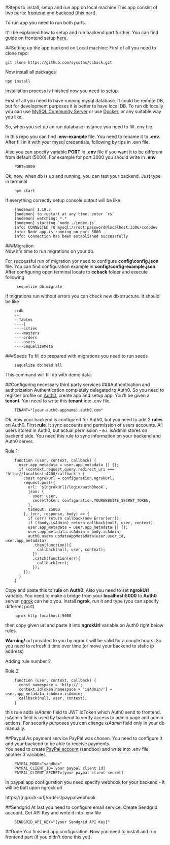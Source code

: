 #Steps to install, setup and run app on local machine
This app consist of two parts: [frontend](https://github.com/sysstas/fronend) and
 [backend](https://github.com/sysstas/ccback) (this part).

To run app you need to run both parts.

It'll be explained how to setup and run backend part further. You can find guide on frontend setup [here]().

##Setting up the app backend on Local machine:
First of all you need to clone repo:

    git clone https://github.com/sysstas/ccback.git
   
Now install all packages

    npm install
    
 Installation process is finished now you need to setup. 
 
 First of all you need to have running mysql database. 
 It could be remote DB, but for development purposes it is better to have local DB.
 To run db locally you can use [MySQL Community Server](https://dev.mysql.com/downloads/) or
  use [Docker](https://hub.docker.com/_/mysql/), 
 or any suitable way you like.
 
 So, when you set up an run database instance you need to fill .env file.
 
 In this repo you can find **.env-example** file. You need to rename it to **.env**. After fill in it with your 
 mysql credentials, following by tips in .evn file.
 
 Also you can specify variable **PORT** in **.env** file if you want it to be different from default (5000).
  For example for port 3000 you should write in **.env**
        
        PORT=3000
 
 Ok, now, when db is up and running, you can test your backend. Just type in terminal
 
        npm start
  
  If everything correctly setup console output will be like
  
        [nodemon] 1.18.5
        [nodemon] to restart at any time, enter `rs`
        [nodemon] watching: *.*
        [nodemon] starting `node ./index.js`
        info: CONNECTED TO mysql://root:password@localhost:3306/ccdbdev
        info: Node app is running on port 5000
        info: Connection has been established successfully
 
###Migration  
Now it's time to run migrations on your db. 

For successful run of migration yor need to configure **config\config.json** file. 
You can find configuration example in **config\config-example.json**.
After configuring open terminal locate to **ccback** folder and execute following

         sequelize db:migrate

If migrations run without errors you can check new db structure. It should be like

        ccdb
        --|
        --Tables
        ----|
        ----cities
        ----masters
        ----orders
        ----users
        ----SequelizeMeta
###Seeds
To fill db prepared with migrations you need to run seeds

        sequelize db:seed:all

This command will fill db with demo data.

##Configuring necessary third party services
###Authentication and authorization
Authentication completely delegated to Auth0. So you need to register profile on [Auth0](https://auth0.com/), 
create app and setup app. You'll be given a **tenant**. You need to write this **tenant** into .env file.

        TENANT="[your-auth0-appname].auth0.com"
       
Ok, now your backend is configured for Auth0, but you need to add 2 **rules** on Auth0.
First **rule**. It sync accounts and permission of users accounts. All users stored in Auth0, but actual permission -
e.i. isAdmin stores on backend side. You need this rule to sync information on your backend and Auth0 server.

Rule 1:

        function (user, context, callback) {
          user.app_metadata = user.app_metadata || {};
          if (context.request.query.redirect_uri === 'http://localhost:4200/callback') {
            const ngrokUrl = configuration.ngrokUrl;
            request.post({
              url: `${ngrokUrl}/login/auth0hook`,
              json: {
                user: user,
                secretToken: configuration.YOURWEBSITE_SECRET_TOKEN,
              },
              timeout: 15000
            }, (err, response, body) => {
              if (err) return callback(new Error(err));
              if (!body.isAdmin) return callback(null, user, context);
              user.app_metadata = user.app_metadata || {};
              user.app_metadata.isAdmin = body.isAdmin;
              auth0.users.updateAppMetadata(user.user_id, user.app_metadata)
                .then(function(){
                  callback(null, user, context);
                })
                .catch(function(err){
                  callback(err);
                });
            });
          }
        }

Copy and paste this to **rule** on **Auth0**. Also you need to set **ngrokUrl** variable. 
You need to make a bridge from your **localhost:5000** to **Auth0** server. [ngrok]() can help you.
Install **ngrok**, run it and type (you can specify different port)

        ngrok http localhost:5000
         
then copy given url and paste it into **ngrokUrl** variable on Auth0 right below rules.


**Warning!** url provided to you by ngrock will be valid for a couple hours. 
So you need to refresh it time over time (or move your backend to static ip address)

Adding rule number 2

Rule 2:

        function (user, context, callback) {
          const namespace = 'http://';
          context.idToken[namespace + 'isAdmin/'] = user.app_metadata.isAdmin.isAdmin;
          callback(null, user, context);
        }
          
this rule adds _isAdmin_ field to JWT IdToken which Auth0 send to frontend. isAdmin field is used by backend to 
verify access to admin page and admin actions. 
For security purposes you can change _isAdmin_ field only in your db manually.

##Paypal
As payment service PayPal was chosen. You need to configure it and your backend to be able to receive payments.  
You need to create [PayPal account](https://developer.paypal.com) (sandbox) and write into .env file another 3 variables

        PAYPAL_MODE="sandbox"
        PAYPAL_CLIENT_ID=[your paypal client id]
        PAYPAL_CLIENT_SECRET=[your paypal client secret]
        
In paypal app configuration you need specify webhook for your backend - it will be bult upon ngrock url

https://[ngrock-url]/orders/paypalwebhook 

##Sendgrid
At last you need to configure email service. Create Sendgrid account. Get API Key and write it into .env file

        SENDGRID_API_KEY="[your Sendgrid API Key]"


 ##Done 
 You finished app configuration. Now you need to install and run frontend part (if you didn't done this yet).

